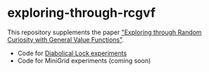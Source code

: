 # exploring-through-rcgvf

This repository supplements the paper ["Exploring through Random Curiosity with General Value Functions"](https://arxiv.org/abs/2211.10282).

- Code for [Diabolical Lock experiments](https://github.com/Aditya-Ramesh-10/diabolical-lock-experiments)
- Code for MiniGrid experiments (coming soon)
